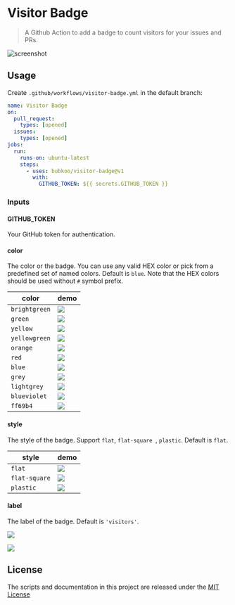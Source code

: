 # Visitor Badge

> A Github Action to add a badge to count visitors for your issues and PRs.

![screenshot](https://github.com/bubkoo/visitor-badge/blob/master/screenshot.jpg?raw=true)

## Usage

Create `.github/workflows/visitor-badge.yml` in the default branch:

```yaml
name: Visitor Badge
on:
  pull_request:
    types: [opened]
  issues:
    types: [opened]
jobs:
  run:
    runs-on: ubuntu-latest
    steps:
      - uses: bubkoo/visitor-badge@v1
        with:
          GITHUB_TOKEN: ${{ secrets.GITHUB_TOKEN }}
```

### Inputs

#### GITHUB_TOKEN

Your GitHub token for authentication.

#### color

The color or the badge. You can use any valid HEX color or pick from a predefined set of named colors. Default is `blue`. Note that the HEX colors should be used without `#` symbol prefix.

| color | demo |
| --- | --- |
| `brightgreen` | ![](https://img.shields.io/static/v1?label=visitors&message=1234567890&color=brightgreen) |
| `green` | ![](https://img.shields.io/static/v1?label=visitors&message=1234567890&color=green) |
| `yellow` | ![](https://img.shields.io/static/v1?label=visitors&message=1234567890&color=yellow) |
| `yellowgreen` | ![](https://img.shields.io/static/v1?label=visitors&message=1234567890&color=yellowgreen) |
| `orange` | ![](https://img.shields.io/static/v1?label=visitors&message=1234567890&color=orange) |
| `red` | ![](https://img.shields.io/static/v1?label=visitors&message=1234567890&color=red) |
| `blue` | ![](https://img.shields.io/static/v1?label=visitors&message=1234567890&color=blue) |
| `grey` | ![](https://img.shields.io/static/v1?label=visitors&message=1234567890&color=grey) |
| `lightgrey` | ![](https://img.shields.io/static/v1?label=visitors&message=1234567890&color=lightgrey) |
| `blueviolet` | ![](https://img.shields.io/static/v1?label=visitors&message=1234567890&color=blueviolet) |
| `ff69b4` | ![](https://img.shields.io/static/v1?label=visitors&message=1234567890&color=ff69b4) |

#### style

The style of the badge. Support `flat`, `flat-square `, `plastic`. Default is `flat`.

| style | demo |
| --- | --- |
| `flat` | ![](https://img.shields.io/static/v1?label=visitors&message=1234567890&color=007ec6&style=flat) |
| `flat-square` | ![](https://img.shields.io/static/v1?label=visitors&message=1234567890&color=007ec6&style=flat-square) |
| `plastic` | ![](https://img.shields.io/static/v1?label=visitors&message=1234567890&color=007ec6&style=plastic) |

#### label

The label of the badge. Default is `'visitors'`.

![](https://img.shields.io/static/v1?label=ISSUE+VIEWS&message=1234567890&color=007ec6)

![](https://img.shields.io/static/v1?label=PR+VIEWS&message=1234567890&color=007ec6)

## License

The scripts and documentation in this project are released under the [MIT License](LICENSE)
